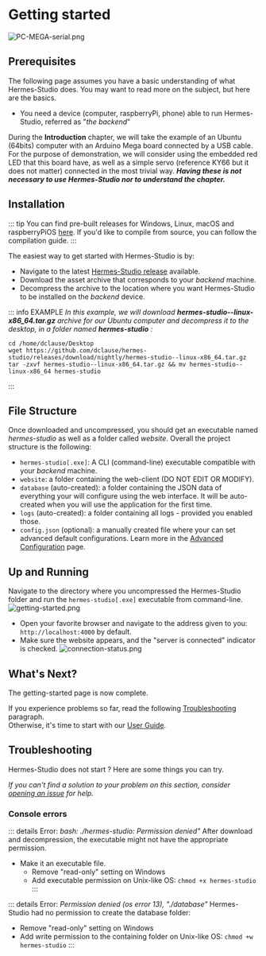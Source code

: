 # Getting started

![PC-MEGA-serial.png](/communication/PC-MEGA-serial.png)

## Prerequisites

The following page assumes you have a basic understanding of what Hermes-Studio does. You may want to read more on the subject, but here are the basics. 
- You need a device (computer, raspberryPi, phone) able to run Hermes-Studio, referred as "_the backend_"

During the **Introduction** chapter, we will take the example of an Ubuntu (64bits) computer with an Arduino Mega board connected by a USB cable. For the purpose of demonstration,
we will consider using the embedded red LED that this board have, as well as a simple servo (reference KY66 but it does not matter) connected in the most trivial way. 
_**Having these is not necessary to use Hermes-Studio nor to understand the chapter.**_

## Installation

::: tip
You can find pre-built releases for Windows, Linux, macOS and raspberryPiOS [here](https://github.com/dclause/hermes-studio/releases).
If you'd like to compile from source, you can follow the compilation guide.
:::

The easiest way to get started with Hermes-Studio is by:
- Navigate to the latest [Hermes-Studio release](https://github.com/dclause/hermes-studio/releases/latest) available.
- Download the asset archive that corresponds to your _backend_ machine.
- Decompress the archive to the location where you want Hermes-Studio to be installed on the _backend_ device.

::: info EXAMPLE
_In this example, we will download **hermes-studio--linux-x86_64.tar.gz** archive for our Ubuntu computer and decompress it to the desktop, in a folder named **hermes-studio** :_
```shell
cd /home/dclause/Desktop
wget https://github.com/dclause/hermes-studio/releases/download/nightly/hermes-studio--linux-x86_64.tar.gz
tar -zxvf hermes-studio--linux-x86_64.tar.gz && mv hermes-studio--linux-x86_64 hermes-studio
```
:::

## File Structure

Once downloaded and uncompressed, you should get an executable named _hermes-studio_ as well as a folder called _website_. Overall the project structure is the following: 
- `hermes-studio[.exe]`: A CLI (command-line) executable compatible with your _backend_ machine.
- `website`: a folder containing the web-client (DO NOT EDIT OR MODIFY).
- `database` (auto-created): a folder containing the JSON data of everything your will configure using the web interface. It will be auto-created when you will use the application for the first time.
- `logs` (auto-created): a folder containing all logs - provided you enabled those.
- `config.json` (optional): a manually created file where your can set advanced default configurations. Learn more in the [Advanced Configuration](/advanced/configuration) page.

## Up and Running

Navigate to the directory where you uncompressed the Hermes-Studio folder and run the `hermes-studio[.exe]` executable from command-line.
![getting-started.png](/userguide/getting-started.png)

- Open your favorite browser and navigate to the address given to you: `http://localhost:4000` by default.
- Make sure the website appears, and the "server is connected" indicator is checked.
![connection-status.png](/userguide/connection-status.png)

## What's Next?

The getting-started page is now complete.

If you experience problems so far, read the following [Troubleshooting](#troubleshooting) paragraph.   
Otherwise, it's time to start with our [User Guide](/userguide/index).

## Troubleshooting

Hermes-Studio does not start ? Here are some things you can try.

_If you can't find a solution to your problem on this section, consider [opening an issue](https://github.com/dclause/hermes-studio/issues) for help._

### Console errors

::: details Error: _bash: ./hermes-studio: Permission denied"_
After download and decompression, the executable might not have the appropriate permission.
- Make it an executable file.
  - Remove "read-only" setting on Windows
  - Add executable permission on Unix-like OS: `chmod +x hermes-studio`
:::

::: details Error: _Permission denied (os error 13), "./database"_
Hermes-Studio had no permission to create the database folder:
- Remove "read-only" setting on Windows
- Add write permission to the containing folder on Unix-like OS: `chmod +w hermes-studio`
:::

